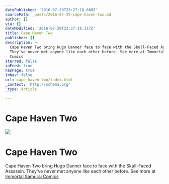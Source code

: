 ```yaml
---
datePublished: '2016-07-29T23:27:18.660Z'
sourcePath: _posts/2016-07-29-cape-haven-two.md
author: []
via: {}
dateModified: '2016-07-29T23:27:18.317Z'
title: Cape Haven Two
publisher: {}
description: >-
  Cape Haven Two bring Hugo Danner face to face with the Skull-Faced Assassin.
  They’ve never met anyone like each other before. See more at Immortal Samurai
  Comics
starred: false
inFeed: true
hasPage: true
inNav: false
url: cape-haven-two/index.html
_context: 'http://schema.org'
_type: Article

---
```

# Cape Haven Two
![](https://the-grid-user-content.s3-us-west-2.amazonaws.com/d084abe0-364a-4611-8859-771b7a3e649a.jpg)

# Cape Haven Two

Cape Haven Two bring Hugo Danner face to face with the Skull-Faced Assassin. They've never met anyone like each other before. See more at [Immortal Samurai Comics][0]

[0]: http://immortalsamurai.com/